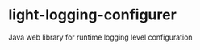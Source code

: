 light-logging-configurer
========================

Java web library for runtime logging level configuration
